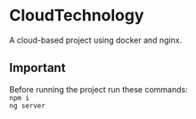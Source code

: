 # CloudTechnology
A cloud-based project using docker and nginx.

## Important
Before running the project run these commands: <br>
```npm i``` <br>
```ng server```
